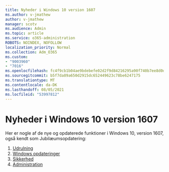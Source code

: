 ```yaml
---
title: Nyheder i Windows 10 version 1607
ms.author: v-jmathew
author: v-jmathew
manager: scotv
ms.audience: Admin
ms.topic: article
ms.service: o365-administration
ROBOTS: NOINDEX, NOFOLLOW
localization_priority: Normal
ms.collection: Adm_O365
ms.custom:
- "9003960"
- "7016"
ms.openlocfilehash: fc4f9cb1b04ae9bdebefe02d2f9d84216295a90f740b7ee8d0d7e92e478f3357
ms.sourcegitcommit: b5f7da89a650d2915dc652449623c78be6247175
ms.translationtype: MT
ms.contentlocale: da-DK
ms.lasthandoff: 08/05/2021
ms.locfileid: "53997812"
---
```

# <a name="whats-new-in-windows-10-version-1607"></a>Nyheder i Windows 10 version 1607

Her er nogle af de nye og opdaterede funktioner i Windows 10, version 1607, også kendt som Jubilæumsopdatering:

1. [Udrulning](https://go.microsoft.com/fwlink/?linkid=2114462)
2. [Windows opdateringer](https://go.microsoft.com/fwlink/?linkid=2114463)
3. [Sikkerhed](https://go.microsoft.com/fwlink/?linkid=2114270)
4. [Administration](https://go.microsoft.com/fwlink/?linkid=2114271)
